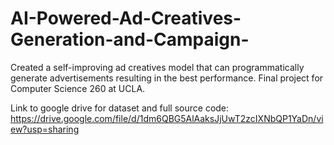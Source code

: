 # AI-Powered-Ad-Creatives-Generation-and-Campaign-
Created a self-improving ad creatives model that can programmatically generate advertisements resulting in the best performance. Final project for Computer Science 260 at UCLA.

Link to google drive for dataset and full source code: https://drive.google.com/file/d/1dm6QBG5AlAaksJjUwT2zcIXNbQP1YaDn/view?usp=sharing
